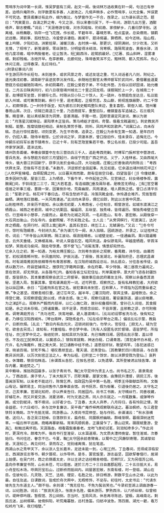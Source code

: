 <!-- { "loadSidebar": true } -->
    莺啼序为词中第一长调，惟吴梦窗有三阕，赵文一阕。後词林万选收黄在轩一阕，句法已有参差。迨杨升庵所作，则字数更有多寡，人遂效之。凡倚声稍多，必作莺啼序，以光全集，舛误更不可究诘。曹艮甫廉访有此作，细为衡比，与梦窗作无一不合，亟录之，以为谱长调之范。题曰：“丙寅夏日，自滇之黔之粤，今又之浙，将以来春归吴下，不一年间，游踪几出万里，酒酣倚声，聊志梗概。”词云：“天涯倦游廿载，对东风暗恼，钓矶稳、家傍鲈乡，几番归梦寻到。送离绪、丝杨舞歇，钩帘一任飞花搅。作长堤，芊碧年年，暮晴芳草。检点蛮装，总染瘴雨，镇羁迟远徼。溯前事、孤枕愁边，冷蛩曾诉凄抱。画阑干、题诗倚遍，算栖燕、如今还晓。指山程，催上吟鞯，夕阳红绕。洲萦拾翠，浦暖沉香，去时换一棹。那更识、绿阴满树，分少欢浅，又听无情，了规啼了。新笺谱恨，零丝弹怨，分明留得冰绡泪，背寒枫、路隔鸳波杳。黄昏水驿，消他几度凉蟾，暗中两鬓催老。征尘暂洗，短戢西泠，趁鹭鸥最好。忆著、孤山斜畔，湿雾凄烟，剩却残梅，冻枝开早。危亭断藓，云廊何处，珠啼香笑浑不见，黯林阴、都入荒鸦吊。伤心休问江南，过得春深，乱红待扫。”
    ○附录纪事词八则
    平生游历所作长短句，未刻居多，或状风景之奇，或述友谊之重，可入词话者凡八则，附纪之。
    道光庚戌初春，湖南新宁县逆民李沅发作乱。余随裕庄毅官太傅师督军於武冈州，委偕署盐道夏憩庭方伯廷樾驰防靖州。余初厕幕府，庄毅公爱若子弟，不令赴外营。方伯以旧好固请，始允檄往。二月五日昧爽同行，初八日夜宿靖州城北二十里之回龙观。谍报贼於上一夕，在城南二十里，劫博提军坐营，折健将七员。时随从仅小队二十馀人，无一骁弁，与憩庭危坐达旦，私议能前入州城，或可筹策防剿。疾行十里，逾老鹰岩，正极劳苦。及山巅，俯视旌旗蔽野，约二千馀人。初颇悚骇。一弁持手版至，知为裘石兰刺史鲲鸣整队来迎，重复喜慰。联辔入城，馆州署春雨山房。次日，侦贼已南退三十里，乃咨商提军，重整旧队，檄镇篁各军追捕之。石兰极风雅，精音律，能以素纸髹漆为洞箫，音甚清越。手赠一枝，因即意谱定风波词，兼以为谢云：“月落星沉赋晓征。渠阳草木正皆兵。策马崎岖才度岭。奇警。俄看戈戟遍郊。刺史教民齐制梃。能整。旌麾铙鼓枉相迎。亲制名箫劳手赠。同听。凤鸣声和凯歌声。”词属口占，向未存稿，念此行惊忧喜慰，顷刻变更，为生平奇境，追录之。庄毅公为余有生第一知遇，是年四月杪，仍招入幕，随侍半载馀。公於诗词之学，洞澈本原，曾口授旧作，惜未录存，追悔无已。今仲嗣乐初将军长善节镇粤东，已近十年，刻有芝隐室集若干卷。季公名长叙，已授少司寇。盖吾师家学渊源，遗泽远矣。
    靖州防务甫缓，奉檄会镇篁中左右三营劲兵三千人，追赴粤西兜剿。时傅军门振邦官中营游戎，督兵先发。余与憩庭方伯於三月望起行，由绥宁而至广西之怀远、义宁，入桂林省。又由西埏大埠头，循大蓉江折回新宁，获李沅发於金峰山顶，大功始蒇。庄毅公於善後疏内附陈云：“粤西伏莽太深，恐後有不忍言者。”未数月，洪逆即於金田起事。先见如是。忆余道出靖州桃花坪正亻人吹芦笙赌唱，自择配偶之时。以日暮天雨而散，颇有佳丽空归者。四望皆苗亻犭令僮结寨，类多因树为屋，屋皆三层，上为栖息，下畜牛羊，中作起坐之所。见官骑过，妇女倚楼争观，露腕阑间，手钏阔至二三寸，耳大若茗盏，有连缀数垂及肩际者。是晚苦无栖址，有官空署借居之听事三楹，蔷薇一架，因篱倒扑地，荒斋幽寂，风雨凄迷，增人羁旅之感。曾口占清平乐云：“笙歌才住。桃花坪下春归去。尽有含愁娇不语。冷落凤靴金缕。休怜遇合难齐。荒衙暂假幽栖。满地落红狼藉，一天风雨凄迷。”此词向未录存，偶忆旧踪，附此以志客中风景。
    山到桂林奇，非亲历不能知。余以庚戌初夏，入粤西省，小住旬日，暇曾游览。如城东渡漓江之栖霞山，城西之老君洞，城中之杭栗园、蝙蝠洞、五咏堂、独秀峰，皆得遍历。惟独秀峰壁立百仞，行至峰半小憩亭，力疲而止。最奇为北城之风洞，一名彩胜山，有寺，甚宏敞。从殿後穿一大石洞出後山，仍在寺内，金碧照耀，不负彩胜之名。士人云：“从旁洞暝行，可渡漓江，达对岸之栖霞。在洞行时，闻顶上篙戢声，盖其石至巨，绵互江上，无罅漏也。”又云：“冬令可行，馀时有虺蜴患，今封闭久矣。”余为谱兀令一阕，未入拙稿，因疏游迹，并录之，以证桂林之奇。词云：“环寺皆山岚翠拥。隔江波动。烟浪摇晴栋。认嘘壁龙蛇，一径通幽洞。乘兴踏遍莓苔，云外天垂缝。又佛楼高耸。听说人穿盘石空。暗风吹送。身似骖鸾凤。早越度栖霞，举首浑如梦。笑我戎马偷闲，随处夸馀勇。恨不曾飞。”词虽浅薄，情景却宛然也。
    忆余入仕之初，第一知遇，为裕太傅庄毅公。次则粤东姚补之观察，番禺籍，讳华佐。由幕而官，初权湖南郴州牧，补凤凰同知，护辰沅道。丁艰後，拣发湖北，补襄阳府丞，总理武昌谳局。时有湖南莠民陈依精等传布青莲邪教，在汉阳府城西设总坛，扶乩惑众，分往各省传徒，虫诱以数万计。府县密捕得之，搜获符字籍两巨箧。余在府幕，年少恃强，竭二昼夜力遍阅之，意在敛资，却无悖逆。从各路书内，备知各省立坛犯住址，列单属居停，禀大府飞咨各封疆饬提，旋皆获办。其本案委观察会武汉二府督审，循故事应由武府幕友主持。观察以余备悉其诡秘，坚邀入局，暂襄其事。曾戏谱满庭芳一词，述可矜意，观察然之。旋有私释教犯者，大府欲治以纵囚律。余曰：“囚者拘系在官之名，彼犯事尚未到官，应称罪人，不得指为囚而重纵者之罪。”争之甚坚。观察愈相引重，遂订忘年交。越半年，署汉阳府，联宾主情，益增款洽。余之得登仁籍，实观察提倡助以成，终身志感。後二年，观察归道班，署安襄郧道，遽以痰喘薨，为之涕Д不止。观察外严毅而内慈祥，以仁心施仁政，故孙权叠掇科第，曾孙已入词垣，其食报如是。余之词未存稿，得诸废簏。词不足录，而感念旧如，不容弃置，且邪教之谬，亦可附儆焉。调寄满庭芳云：“洗马池荒，扶鸾地僻，避人潜渡晴川。［乩坛初设鄂省洗马池，後有知之者，乃移住汉阳西城外。［琴台南畔，深隐炼金丹。［坛在伯牙琴台之南。］偏说乩坛示警，教扃户、日断炊烟。［乩云：“数日内有血光灾，迅锁闭前後门，勿举火。官役往，寂无人，疑为空宅，欲舍去另觅。］谁知有，村童暗指，参合梦中缘。［先有人投匿名状於督辕，语皆梦呓，所指住址，亦言梦中见之。後结犯供，始知具状为张某，先已悔教归湘，因悟乩批示警，盖以得信，不及远，犹神其说，以冀惑众。］锒铛宵就鞫，神迷白梃，口诵青莲。［首犯身怀白木梃，约尺许，名为降魔杵，搜之竟大哭，犹口诵教中经不绝。］道愿投犴狱，敢望鸡竿。［各犯迷惑已深，晓谕百端，甘死不悔。］堪叹愚顽至此，罹天谴、还羡登仙。［其教肇於四川南部县，与白莲教异派同源，以历次到官正法之人，奉为仙祖，已积至二十馀世，故以决罪受戮为登仙。］哀矜处，休簿籍，黎庶怕株连。［余谓首从各犯，应按名咨提，以免遗孽。其所登被诱出钱各簿，请存内署，案结焚之。”］
    吴中觞咏，推拙政园最多，以张子青尚书、鞠太守昆仲为贤主人也。尚书名之万，直隶南皮人。丁酉选拔，庚子举人，丁未大魁天下，历职清要，屡掌文衡。由豫抚升漕督，调抚江苏，後晋闽浙军制。以亲老不能远行，陈情乞养。拙政园为吴中第一名胜，明季王侍御献臣所构，文衡山有记。辗转易主，同治间售作八旗奉直会馆。尚书抚苏，假为衙署，引退後仍居之。太守名之京，己亥孝廉，官湖北知府，亦以养亲告归，同居园内。尚书工书画，太守精丝竹，同善收藏，好植花木，而又并爱交游。消夏消寒，时为文酒之燕，同人亦乐就之。一月辄数集，或弹琴作画，或分韵赋诗，惟不填词，以好者少也。丁丑春，太夫人弃养，八月将归，各有怜别之情，聚会益密。十六日戒行，余与沈仲复廉访，吴平斋广庵乔梓两观察联舟送之。暮泊枫桥，与三君登铁铃关晚眺。次午先抵无锡，同游惠山。入夜尚书昆伸至，始与作别。余谱浦云：“秋水涨横塘，送归人、各泛吴江轻棹。日落铁铃关，扁舟舣、同展枫桥幽眺。群峰渐暝，暮烟深树迷荒草。一幅云林平远画，商略再摹新稿。宵来风顺帆悬，正晨餐乍了，惠山迎笑。蹑屐赋重游，登高、枨触远离怀抱。天涯路杳。相看霜鬓垂垂老。龙吻飞泉初试茗，别泪知搀多少。”作此词时，更深月冷，颇难为怀。後尚书行至淮安，以水涸道艰，为文质夫漕帅挽留，暂住淮城，次春始归。书问往还，眷念不已。今夏，鞠太守因余前患臂痛，以蜀中之风藤钏寄赠，其诚挚如是。天涯知己，再见何时，录而存之，觉别绪离情，犹在笔底。
    西湖山水之秀甲天下，余以浙人生长嘉禾，足迹未能一到，心常然。丁丑春间，觅得咸淳临安志、西湖游览志等书，朝夕展视，以作导师。是冬，罢官旋里，游志益坚，因欲挈眷偕行，居湖上始便。在吴门时，商之俞荫甫太史，许以主讲之诂经精舍相借。恐稍Τ仄，又为另借苏公祠。盖向作孝廉堂书院，山长未莅，可以借居。遂於三月二十三日自嘉郡起程，二十五日抵大关。易小舟至松木场，呼舆历宝石山，过断桥而抵祠内。祠屋甚宏敞，东南有楼，时一登临，湖山在目。住彼旬日，凡灵隐、天竺、法相、理安，名胜之处，排日畅游，默数平生山水之缘，以此为最。自往及返，日课数词，皆成於舟次舆中，无暇修饰，不足存。初往时，太史书云：“代请东坡先生为东道主人。”颇不俗。余则谓：“愧无佳句，不免为髯翁笑也。”今录初至湖上调曲游春一词，以纪胜游。词云：“放浪天涯久，怅故乡名胜，偏未游历。萝熟西泠，认六桥丝柳，似曾相识。堤畔停吟屐。暂假馆、苏公祠侧。念当时、玉局风流，休息再寻陈迹。望极。高峰南北。剩孤云迷，丛树烟幂。徙倚斜阳，听荒庵暮鼓，远村渔笛。归舫冲波急。荡四面、湖光一碧，看万松岭月飞来，夜灯暗壁。”
